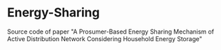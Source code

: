 # Energy-Sharing
Source code of paper "A Prosumer-Based Energy Sharing Mechanism of Active Distribution Network Considering Household Energy Storage"
